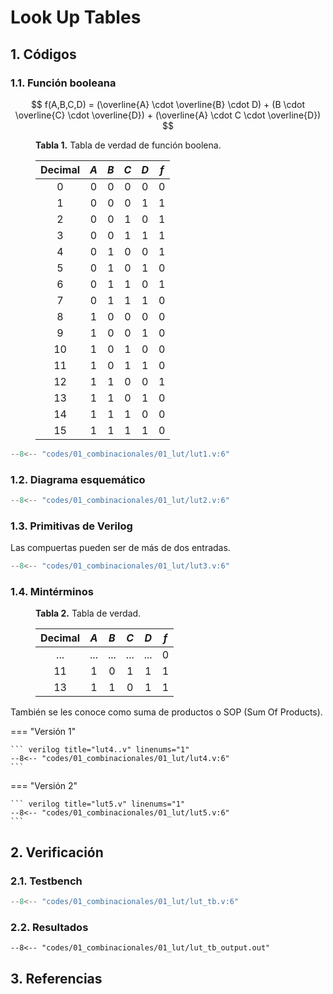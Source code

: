 # Look Up Tables
## 1. Códigos

### 1.1. Función booleana

$$
f(A,B,C,D) = (\overline{A}  \cdot \overline{B} \cdot D) + (B \cdot \overline{C} \cdot \overline{D}) + (\overline{A} \cdot C \cdot \overline{D})
$$

<figure markdown>
  <figcaption> <b>Tabla 1.</b> Tabla de verdad de función boolena.</figcaption>

| Decimal | $A$  | $B$  | $C$  | $D$  | $f$  |
| :-----: | :--: | :--: | :--: | :--: | :--: |
|    0    |  0   |  0   |  0   |  0   |  0   |
|    1    |  0   |  0   |  0   |  1   |  1   |
|    2    |  0   |  0   |  1   |  0   |  1   |
|    3    |  0   |  0   |  1   |  1   |  1   |
|    4    |  0   |  1   |  0   |  0   |  1   |
|    5    |  0   |  1   |  0   |  1   |  0   |
|    6    |  0   |  1   |  1   |  0   |  1   |
|    7    |  0   |  1   |  1   |  1   |  0   |
|    8    |  1   |  0   |  0   |  0   |  0   |
|    9    |  1   |  0   |  0   |  1   |  0   |
|   10    |  1   |  0   |  1   |  0   |  0   |
|   11    |  1   |  0   |  1   |  1   |  0   |
|   12    |  1   |  1   |  0   |  0   |  1   |
|   13    |  1   |  1   |  0   |  1   |  0   |
|   14    |  1   |  1   |  1   |  0   |  0   |
|   15    |  1   |  1   |  1   |  1   |  0   |

</figure>

``` verilog title="lut1.v" linenums="1"
--8<-- "codes/01_combinacionales/01_lut/lut1.v:6"
```

### 1.2. Diagrama esquemático
``` verilog title="lut2.v" linenums="1"
--8<-- "codes/01_combinacionales/01_lut/lut2.v:6"
```

### 1.3. Primitivas de Verilog
Las compuertas pueden ser de más de dos entradas.
``` verilog title="lut3.v" linenums="1"
--8<-- "codes/01_combinacionales/01_lut/lut3.v:6"
```

### 1.4. Mintérminos

<figure markdown>
  <figcaption> <b>Tabla 2.</b> Tabla de verdad.</figcaption>

| Decimal | $A$  | $B$  | $C$  | $D$  | $f$  |
| :-----: | :--: | :--: | :--: | :--: | :--: |
|   ...   |  ...   |  ...   |  ...   |  ...   |  0  |
|   11    |  1   |  0   |  1   |  1   |  1   |
|   13    |  1   |  1   |  0   |  1   |  1   |

</figure>

También se les conoce como suma de productos o SOP (Sum Of Products).

=== "Versión 1"

    ``` verilog title="lut4..v" linenums="1"
    --8<-- "codes/01_combinacionales/01_lut/lut4.v:6"
    ```

=== "Versión 2"

    ``` verilog title="lut5.v" linenums="1"
    --8<-- "codes/01_combinacionales/01_lut/lut5.v:6"
    ```

## 2. Verificación
### 2.1. Testbench
``` verilog title="lut_tb.v" linenums="1"
--8<-- "codes/01_combinacionales/01_lut/lut_tb.v:6"
```

### 2.2. Resultados
```plain title="lut_tb_output.txt" linenums="1"
--8<-- "codes/01_combinacionales/01_lut/lut_tb_output.out"
```

## 3. Referencias
[^1]: Russell, “Tutorial - Boolean Algebra using Look-Up Tables (LUTs)”, *Nandland*, el 9 de junio de 2022. [https://nandland.com/lesson-4-what-is-a-look-up-table-lut](https://nandland.com/lesson-4-what-is-a-look-up-table-lut) (consultado el 17 de julio de 2023).
[^2]: “Quine–McCluskey algorithm”. [https://www.mathematik.uni-marburg.de/~thormae/lectures/ti1/code/qmc](https://www.mathematik.uni-marburg.de/~thormae/lectures/ti1/code/qmc) (consultado el 17 de julio de 2023).
[^3]: “Gate Level Modeling”, ChipVerify. [https://www.chipverify.com/verilog/verilog-gate-level-modeling](https://www.chipverify.com/verilog/verilog-gate-level-modeling) (consultado el 17 de julio de 2023).
